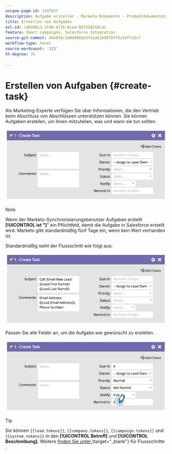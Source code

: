 ```yaml
---
unique-page-id: 1147017
description: Aufgabe erstellen - Marketo-Dokumente - Produktdokumentation
title: Erstellen von Aufgaben
exl-id: c484d913-1fd8-4716-8caa-0bf318218ca1
feature: Smart Campaigns, Salesforce Integration
source-git-commit: 09a656c3a0d0002edfa1a61b987bff4c1dff33cf
workflow-type: tm+mt
source-wordcount: '113'
ht-degree: 3%

---
```


# Erstellen von Aufgaben {#create-task}

Als Marketing-Experte verfügen Sie über Informationen, die den Vertrieb beim Abschluss von Abschlüssen unterstützen können. Sie können Aufgaben erstellen, um ihnen mitzuteilen, was und wann sie tun sollten.

![](assets/create-task-1.png)

>[!NOTE]
>
>Wenn der Marketo-Synchronisierungsbenutzer Aufgaben erstellt **[!UICONTROL ist &quot;]**&quot; ein Pflichtfeld, damit die Aufgabe in Salesforce erstellt wird. Marketo gibt standardmäßig fünf Tage ein, wenn kein Wert vorhanden ist.

Standardmäßig sieht der Flussschritt wie folgt aus:

![](assets/create-task-2.png)

Passen Sie alle Felder an, um die Aufgabe wie gewünscht zu erstellen.

![](assets/create-task-3.png)

>[!TIP]
>
>Sie können `{{lead.tokens}}`, `{{company.tokens}}`, `{{campaign.tokens}}` und `{{system.tokens}}` in den **[!UICONTROL Betreff]** und **[!UICONTROL Beschreibung]**. Weitere [&#x200B; finden Sie unter &#x200B;](/help/marketo/product-docs/core-marketo-concepts/smart-campaigns/flow-actions/use-tokens-in-flow-steps.md){target="_blank"} für Flussschritte .
